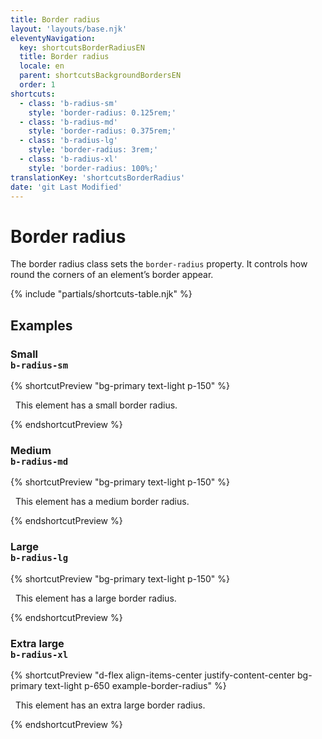```yaml
---
title: Border radius
layout: 'layouts/base.njk'
eleventyNavigation:
  key: shortcutsBorderRadiusEN
  title: Border radius
  locale: en
  parent: shortcutsBackgroundBordersEN
  order: 1
shortcuts:
  - class: 'b-radius-sm'
    style: 'border-radius: 0.125rem;'
  - class: 'b-radius-md'
    style: 'border-radius: 0.375rem;'
  - class: 'b-radius-lg'
    style: 'border-radius: 3rem;'
  - class: 'b-radius-xl'
    style: 'border-radius: 100%;'
translationKey: 'shortcutsBorderRadius'
date: 'git Last Modified'
---
```


# Border radius

The border radius class sets the `border-radius` property. It controls how round the corners of an element’s border appear.

{% include "partials/shortcuts-table.njk" %}

## Examples

### Small<br/>`b-radius-sm`

{% shortcutPreview "bg-primary text-light p-150" %}

<p class="b-radius-sm">
  This element has a small border radius.
</p>
{% endshortcutPreview %}

### Medium<br/>`b-radius-md`

{% shortcutPreview "bg-primary text-light p-150" %}

<p class="b-radius-md">
  This element has a medium border radius.
</p>
{% endshortcutPreview %}

### Large<br/>`b-radius-lg`

{% shortcutPreview "bg-primary text-light p-150" %}

<p class="b-radius-lg">
  This element has a large border radius.
</p>
{% endshortcutPreview %}

### Extra large<br/>`b-radius-xl`

{% shortcutPreview "d-flex align-items-center justify-content-center bg-primary text-light p-650 example-border-radius" %}

<p class="b-radius-xl">
  This element has an extra large border radius.
</p>
{% endshortcutPreview %}
